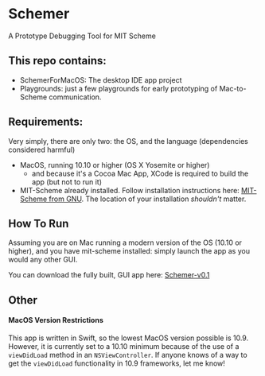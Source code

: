 # Schemer
A Prototype Debugging Tool for MIT Scheme

## This repo contains:

- SchemerForMacOS: The desktop IDE app project
- Playgrounds: just a few playgrounds for early prototyping of Mac-to-Scheme communication.

## Requirements:

Very simply, there are only two: the OS, and the language (dependencies considered harmful)

- MacOS, running 10.10 or higher (OS X Yosemite or higher)
    - and because it's a Cocoa Mac App, XCode is required to build the app (but not to run it)
- MIT-Scheme already installed. Follow installation instructions here: [MIT-Scheme from GNU][install]. The location of your installation *shouldn't* matter.


[install]: https://www.gnu.org/software/mit-scheme/


## How To Run

Assuming you are on Mac running a modern version of the OS (10.10 or higher), and you have mit-scheme installed: simply launch the app as you would any other GUI.

You can download the fully built, GUI app here: [Schemer-v0.1][0.1]

[0.1]: https://github.com/kennethshawfriedman/Schemer/releases/download/v0.1/Schemer-v0.1.app.zip

## Other

#### MacOS Version Restrictions
This app is written in Swift, so the lowest MacOS version possible is 10.9. However, it is currently set to a 10.10 minimum because of the use of a `viewDidLoad` method in an `NSViewController`. If anyone knows of a way to get the `viewDidLoad` functionality in 10.9 frameworks, let me know!
